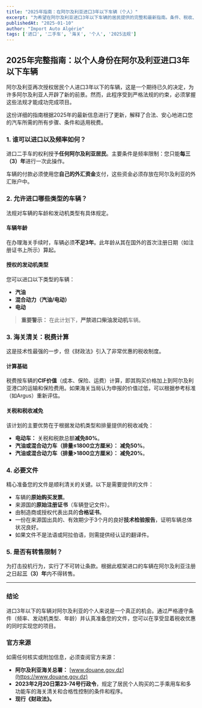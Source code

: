 ```yaml
---
title: "2025年指南：在阿尔及利亚进口3年以下车辆（个人）"
excerpt: "为希望在阿尔及利亚进口3年以下车辆的居民提供的完整和最新指南。条件、税收、文件和官方来源。"
publishedAt: "2025-01-10"
author: "Import Auto Algérie"
tags: ['进口', '二手车', '海关', '个人', '2025法规']
---
```


## 2025年完整指南：以个人身份在阿尔及利亚进口3年以下车辆

阿尔及利亚再次授权居民个人进口3年以下的车辆，这是一个期待已久的决定，为许多阿尔及利亚人开辟了新的前景。然而，此程序受到严格法规的约束，必须掌握这些法规才能成功完成项目。

这份详细的指南根据2025年的最新信息进行了更新，解释了合法、安心地进口您的汽车所需的所有步骤、条件和适用税费。

### 1. 谁可以进口以及频率如何？

进口二手车的权利授予**任何阿尔及利亚居民**。主要条件是频率限制：您只能**每三（3）年**进行一次此操作。

车辆的付款必须使用您**自己的外汇资金**支付，这些资金必须存放在阿尔及利亚的外汇账户中。

### 2. 允许进口哪些类型的车辆？

法规对车辆的车龄和发动机类型有具体规定。

#### 车辆年龄
在办理海关手续时，车辆必须**不足3年**。此年龄从其在国外的首次注册日期（如注册证书上所示）算起。

#### 授权的发动机类型
您可以进口以下类型的车辆：
-   **汽油**
-   **混合动力（汽油/电动）**
-   **电动**

> **重要警示：** 在此计划下，**严禁进口柴油发动机**车辆。

### 3. 海关清关：税费计算

这是技术性最强的一步，但《财政法》引入了非常优惠的税收制度。

#### 计算基础
税费按车辆的**CIF价值**（成本、保险、运费）计算，即其购买价格加上到阿尔及利亚港口的运输和保险费用。如果海关当局认为申报的价值过低，可以根据参考标准（如Argus）重新评估。

#### 关税和税收减免
该计划的主要优势在于根据发动机类型和排量提供的税收减免：
-   **电动车：** 关税和税款总额**减免80%**。
-   **汽油或混合动力车（排量≤1800立方厘米）：** **减免50%**。
-   **汽油或混合动力车（排量>1800立方厘米）：** **减免20%**。

### 4. 必要文件

精心准备您的文件是顺利清关的关键。以下是需要提供的文件：
-   车辆的**原始购买发票**。
-   来源国的**原始注册证书**（车辆登记文件）。
-   由制造商或授权代表出具的**合格证书**。
-   一份在来源国出具的、有效期少于3个月的良好**技术检验报告**，证明车辆总体状况良好。
-   如果文件不是法语或阿拉伯语，则需提供经认证的翻译件。

### 5. 是否有转售限制？

为打击投机行为，实行了不可转让条款。根据此框架进口的车辆在阿尔及利亚注册之日起**三（3）年**内不得转售。

---

### 结论

进口3年以下的车辆对阿尔及利亚的个人来说是一个真正的机会。通过严格遵守条件（频率、发动机类型、年龄）并认真准备您的文件，您可以在享受显着税收优惠的同时实现您的项目。

### 官方来源

如需任何核实或附加信息，必须查阅官方来源：
-   **阿尔及利亚海关总署：** [www.douane.gov.dz](https://www.douane.gov.dz)
-   **2023年2月20日第23-74号行政令**，规定了居民个人购买的二手乘用车和多功能车的海关清关和合格性控制的条件和程序。
-   **现行《财政法》。**